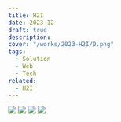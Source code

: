 ```yaml
---
title: H2I
date: 2023-12
draft: true
description:
cover: "/works/2023-H2I/0.png"
tags:
  - Solution
  - Web
  - Tech
related:
  - H2I
---
```


![](/works/2023-H2I/1.png)
![](/works/2023-H2I/2.png)
![](/works/2023-H2I/3.png)
![](/works/2023-H2I/4.png)
